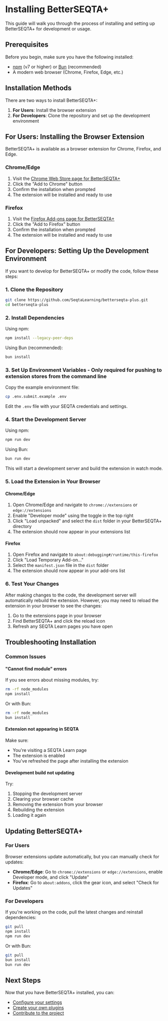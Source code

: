 # Installing BetterSEQTA+

This guide will walk you through the process of installing and setting up BetterSEQTA+ for development or usage.

## Prerequisites

Before you begin, make sure you have the following installed:

- [npm](https://www.npmjs.com/) (v7 or higher) or [Bun](https://bun.sh/) (recommended)
- A modern web browser (Chrome, Firefox, Edge, etc.)

## Installation Methods

There are two ways to install BetterSEQTA+:

1. **For Users**: Install the browser extension
2. **For Developers**: Clone the repository and set up the development environment

## For Users: Installing the Browser Extension

BetterSEQTA+ is available as a browser extension for Chrome, Firefox, and Edge.

### Chrome/Edge

1. Visit the [Chrome Web Store page for BetterSEQTA+](https://chrome.google.com/webstore/detail/betterseqta)
2. Click the "Add to Chrome" button
3. Confirm the installation when prompted
4. The extension will be installed and ready to use

### Firefox

1. Visit the [Firefox Add-ons page for BetterSEQTA+](https://addons.mozilla.org/en-US/firefox/addon/betterseqta)
2. Click the "Add to Firefox" button
3. Confirm the installation when prompted
4. The extension will be installed and ready to use

## For Developers: Setting Up the Development Environment

If you want to develop for BetterSEQTA+ or modify the code, follow these steps:

### 1. Clone the Repository

```bash
git clone https://github.com/SeqtaLearning/betterseqta-plus.git
cd betterseqta-plus
```

### 2. Install Dependencies

Using npm:

```bash
npm install --legacy-peer-deps
```

Using Bun (recommended):

```bash
bun install
```

### 3. Set Up Environment Variables - Only required for pushing to extension stores from the command line

Copy the example environment file:

```bash
cp .env.submit.example .env
```

Edit the `.env` file with your SEQTA credentials and settings.

### 4. Start the Development Server

Using npm:

```bash
npm run dev
```

Using Bun:

```bash
bun run dev
```

This will start a development server and build the extension in watch mode.

### 5. Load the Extension in Your Browser

#### Chrome/Edge

1. Open Chrome/Edge and navigate to `chrome://extensions` or `edge://extensions`
2. Enable "Developer mode" using the toggle in the top right
3. Click "Load unpacked" and select the `dist` folder in your BetterSEQTA+ directory
4. The extension should now appear in your extensions list

#### Firefox

1. Open Firefox and navigate to `about:debugging#/runtime/this-firefox`
2. Click "Load Temporary Add-on..."
3. Select the `manifest.json` file in the `dist` folder
4. The extension should now appear in your add-ons list

### 6. Test Your Changes

After making changes to the code, the development server will automatically rebuild the extension. However, you may need to reload the extension in your browser to see the changes:

1. Go to the extensions page in your browser
2. Find BetterSEQTA+ and click the reload icon
3. Refresh any SEQTA Learn pages you have open

## Troubleshooting Installation

### Common Issues

#### "Cannot find module" errors

If you see errors about missing modules, try:

```bash
rm -rf node_modules
npm install
```

Or with Bun:

```bash
rm -rf node_modules
bun install
```

#### Extension not appearing in SEQTA

Make sure:
- You're visiting a SEQTA Learn page
- The extension is enabled
- You've refreshed the page after installing the extension

#### Development build not updating

Try:
1. Stopping the development server
2. Clearing your browser cache
3. Removing the extension from your browser
4. Rebuilding the extension
5. Loading it again

## Updating BetterSEQTA+

### For Users

Browser extensions update automatically, but you can manually check for updates:

- **Chrome/Edge**: Go to `chrome://extensions` or `edge://extensions`, enable Developer mode, and click "Update"
- **Firefox**: Go to `about:addons`, click the gear icon, and select "Check for Updates"

### For Developers

If you're working on the code, pull the latest changes and reinstall dependencies:

```bash
git pull
npm install
npm run dev
```

Or with Bun:

```bash
git pull
bun install
bun run dev
```

## Next Steps

Now that you have BetterSEQTA+ installed, you can:

- [Configure your settings](./settings/README.md)
- [Create your own plugins](./plugins/creating-plugins.md)
- [Contribute to the project](../CONTRIBUTING.md) 